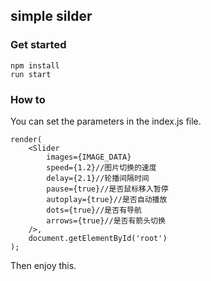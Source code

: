 ## simple silder
### Get started
```
npm install
run start
```

### How to
You can set the parameters in the index.js file.
```
render(
    <Slider
        images={IMAGE_DATA}
        speed={1.2}//图片切换的速度
        delay={2.1}//轮播间隔时间
        pause={true}//是否鼠标移入暂停
        autoplay={true}//是否自动播放
        dots={true}//是否有导航
        arrows={true}//是否有箭头切换
    />,
    document.getElementById('root')
);
```
Then enjoy this.